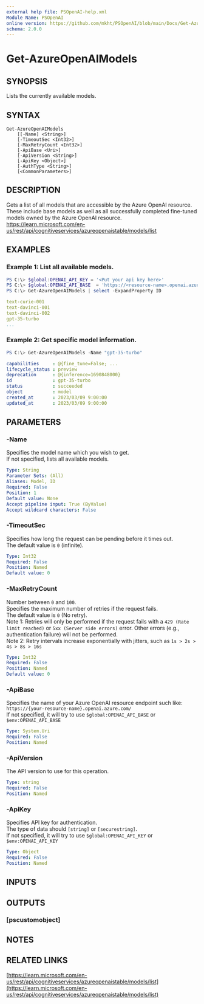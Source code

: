 ```yaml
---
external help file: PSOpenAI-help.xml
Module Name: PSOpenAI
online version: https://github.com/mkht/PSOpenAI/blob/main/Docs/Get-AzureOpenAIModels.md
schema: 2.0.0
---
```


# Get-AzureOpenAIModels

## SYNOPSIS
Lists the currently available models.

## SYNTAX

```
Get-AzureOpenAIModels
    [[-Name] <String>]
    [-TimeoutSec <Int32>]
    [-MaxRetryCount <Int32>]
    [-ApiBase <Uri>]
    [-ApiVersion <String>]
    [-ApiKey <Object>]
    [-AuthType <String>]
    [<CommonParameters>]
```

## DESCRIPTION
Gets a list of all models that are accessible by the Azure OpenAI resource. These include base models as well as all successfully completed fine-tuned models owned by the Azure OpenAI resource.  
https://learn.microsoft.com/en-us/rest/api/cognitiveservices/azureopenaistable/models/list

## EXAMPLES

### Example 1: List all available models.
```PowerShell
PS C:\> $global:OPENAI_API_KEY = '<Put your api key here>'
PS C:\> $global:OPENAI_API_BASE  = 'https://<resource-name>.openai.azure.com/'
PS C:\> Get-AzureOpenAIModels | select -ExpandProperty ID
```
```yaml
text-curie-001
text-davinci-001
text-davinci-002
gpt-35-turbo
...
```

### Example 2: Get specific model information.
```PowerShell
PS C:\> Get-AzureOpenAIModels -Name "gpt-35-turbo"
```
```yaml
capabilities     : @{fine_tune=False; ...
lifecycle_status : preview
deprecation      : @{inference=1690848000}
id               : gpt-35-turbo
status           : succeeded
object           : model
created_at       : 2023/03/09 9:00:00
updated_at       : 2023/03/09 9:00:00
```

## PARAMETERS

### -Name
Specifies the model name which you wish to get.  
If not specified, lists all available models.

```yaml
Type: String
Parameter Sets: (All)
Aliases: Model, ID
Required: False
Position: 1
Default value: None
Accept pipeline input: True (ByValue)
Accept wildcard characters: False
```

### -TimeoutSec
Specifies how long the request can be pending before it times out.  
The default value is `0` (infinite).

```yaml
Type: Int32
Required: False
Position: Named
Default value: 0
```

### -MaxRetryCount
Number between `0` and `100`.  
Specifies the maximum number of retries if the request fails.  
The default value is `0` (No retry).  
Note 1: Retries will only be performed if the request fails with a `429 (Rate limit reached)` or `5xx (Server side errors)` error. Other errors (e.g., authentication failure) will not be performed.  
Note 2: Retry intervals increase exponentially with jitters, such as `1s > 2s > 4s > 8s > 16s`

```yaml
Type: Int32
Required: False
Position: Named
Default value: 0
```

### -ApiBase
Specifies the name of your Azure OpenAI resource endpoint such like: 
`https://{your-resource-name}.openai.azure.com/`  
If not specified, it will try to use `$global:OPENAI_API_BASE` or `$env:OPENAI_API_BASE`

```yaml
Type: System.Uri
Required: False
Position: Named
```

### -ApiVersion
The API version to use for this operation.  

```yaml
Type: string
Required: False
Position: Named
```

### -ApiKey
Specifies API key for authentication.  
The type of data should `[string]` or `[securestring]`.  
If not specified, it will try to use `$global:OPENAI_API_KEY` or `$env:OPENAI_API_KEY`

```yaml
Type: Object
Required: False
Position: Named
```

## INPUTS

## OUTPUTS

### [pscustomobject]

## NOTES

## RELATED LINKS

[https://learn.microsoft.com/en-us/rest/api/cognitiveservices/azureopenaistable/models/list](https://learn.microsoft.com/en-us/rest/api/cognitiveservices/azureopenaistable/models/list)

